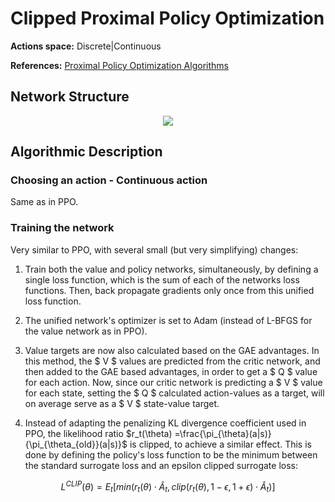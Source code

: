 # Clipped Proximal Policy Optimization

**Actions space:** Discrete|Continuous

**References:** [Proximal Policy Optimization Algorithms](https://arxiv.org/pdf/1707.06347.pdf)

## Network Structure

<p style="text-align: center;">
<img src="..\..\design_imgs\ppo.png">
</p>


## Algorithmic Description
### Choosing an action - Continuous action
Same as in PPO. 
### Training the network
Very similar to PPO, with several small (but very simplifying) changes:

1. Train both the value and policy networks, simultaneously, by defining a single loss function, which is the sum of each of the networks loss functions. Then, back propagate gradients only once from this unified loss function.

2. The unified network's optimizer is set to Adam (instead of L-BFGS for the value network as in PPO). 

3. Value targets are now also calculated based on the GAE advantages. In this method, the $ V $ values are predicted from the critic network, and then added to the GAE based advantages, in order to get a $ Q $ value for each action. Now, since our critic network is predicting a $ V $ value for each state, setting the $ Q $ calculated action-values as a target, will on average serve as a $ V $ state-value target.  

4. Instead of adapting the penalizing KL divergence coefficient used in PPO, the likelihood ratio $r_t(\theta) =\frac{\pi_{\theta}(a|s)}{\pi_{\theta_{old}}(a|s)}$ is clipped, to achieve a similar effect. This is done by defining the policy's loss function to be the minimum between the standard surrogate loss and an epsilon clipped surrogate loss:

$$L^{CLIP}(\theta)=E_{t}[min(r_t(\theta)\cdot \hat{A}_t, clip(r_t(\theta), 1-\epsilon, 1+\epsilon) \cdot \hat{A}_t)]  $$